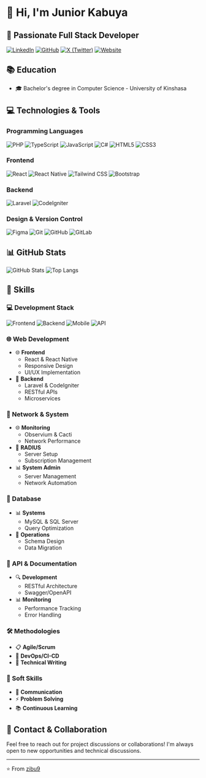 # 👋 Hi, I'm Junior Kabuya

## 🚀 Passionate Full Stack Developer

[![LinkedIn](https://img.shields.io/badge/LinkedIn-0077B5?style=for-the-badge&logo=linkedin&logoColor=white)](https://linkedin.com/in/junior-kabuya-40b2b9226)
[![GitHub](https://img.shields.io/badge/GitHub-100000?style=for-the-badge&logo=github&logoColor=white)](https://github.com/zibu9)
[![X (Twitter)](https://img.shields.io/badge/X_(Twitter)-000000?style=for-the-badge&logo=x&logoColor=white)](https://x.com/KabuyaJunior5)
[![Website](https://img.shields.io/badge/Website-Skytech243-FF6B6B?style=for-the-badge&logo=firefox&logoColor=white)](https://skytech243.com)

## 📚 Education
- 🎓 Bachelor's degree in Computer Science - University of Kinshasa

## 💻 Technologies & Tools

### Programming Languages
![PHP](https://img.shields.io/badge/PHP-777BB4?style=for-the-badge&logo=php&logoColor=white)
![TypeScript](https://img.shields.io/badge/TypeScript-007ACC?style=for-the-badge&logo=typescript&logoColor=white)
![JavaScript](https://img.shields.io/badge/JavaScript-F7DF1E?style=for-the-badge&logo=javascript&logoColor=black)
![C#](https://img.shields.io/badge/C%23-239120?style=for-the-badge&logo=c-sharp&logoColor=white)
![HTML5](https://img.shields.io/badge/HTML5-E34F26?style=for-the-badge&logo=html5&logoColor=white)
![CSS3](https://img.shields.io/badge/CSS3-1572B6?style=for-the-badge&logo=css3&logoColor=white)

### Frontend
![React](https://img.shields.io/badge/React-20232A?style=for-the-badge&logo=react&logoColor=61DAFB)
![React Native](https://img.shields.io/badge/React_Native-20232A?style=for-the-badge&logo=react&logoColor=61DAFB)
![Tailwind CSS](https://img.shields.io/badge/Tailwind_CSS-38B2AC?style=for-the-badge&logo=tailwind-css&logoColor=white)
![Bootstrap](https://img.shields.io/badge/Bootstrap-563D7C?style=for-the-badge&logo=bootstrap&logoColor=white)

### Backend
![Laravel](https://img.shields.io/badge/Laravel-FF2D20?style=for-the-badge&logo=laravel&logoColor=white)
![CodeIgniter](https://img.shields.io/badge/CodeIgniter-EF4223?style=for-the-badge&logo=codeigniter&logoColor=white)

### Design & Version Control
![Figma](https://img.shields.io/badge/Figma-F24E1E?style=for-the-badge&logo=figma&logoColor=white)
![Git](https://img.shields.io/badge/Git-F05032?style=for-the-badge&logo=git&logoColor=white)
![GitHub](https://img.shields.io/badge/GitHub-100000?style=for-the-badge&logo=github&logoColor=white)
![GitLab](https://img.shields.io/badge/GitLab-330F63?style=for-the-badge&logo=gitlab&logoColor=white)

## 📊 GitHub Stats

![GitHub Stats](https://github-readme-stats.vercel.app/api?username=zibu9&show_icons=true&theme=radical)
![Top Langs](https://github-readme-stats.vercel.app/api/top-langs/?username=zibu9&layout=compact&theme=radical)

## 🎯 Skills

### 💻 Development Stack
![Frontend](https://img.shields.io/badge/Frontend-61DAFB?style=flat-square&logo=react&logoColor=white)
![Backend](https://img.shields.io/badge/Backend-FF2D20?style=flat-square&logo=laravel&logoColor=white)
![Mobile](https://img.shields.io/badge/Mobile-61DAFB?style=flat-square&logo=react&logoColor=white)
![API](https://img.shields.io/badge/API-FF6B6B?style=flat-square&logo=swagger&logoColor=white)

### 🌐 Web Development
- 🌐 **Frontend**
  - React & React Native
  - Responsive Design
  - UI/UX Implementation
- 🔄 **Backend**
  - Laravel & CodeIgniter
  - RESTful APIs
  - Microservices

### 🔧 Network & System
- 🌐 **Monitoring**
  - Observium & Cacti
  - Network Performance
- 🔐 **RADIUS**
  - Server Setup
  - Subscription Management
- 📊 **System Admin**
  - Server Management
  - Network Automation

### 💾 Database
- 📊 **Systems**
  - MySQL & SQL Server
  - Query Optimization
- 🔄 **Operations**
  - Schema Design
  - Data Migration

### 📝 API & Documentation
- 🔍 **Development**
  - RESTful Architecture
  - Swagger/OpenAPI
- 📊 **Monitoring**
  - Performance Tracking
  - Error Handling

### 🛠️ Methodologies
- 📋 **Agile/Scrum**
- 🔄 **DevOps/CI-CD**
- 📝 **Technical Writing**

### 👥 Soft Skills
- 💬 **Communication**
- ⚡ **Problem Solving**
- 📚 **Continuous Learning**

## 🤝 Contact & Collaboration

Feel free to reach out for project discussions or collaborations! I'm always open to new opportunities and technical discussions.

---
⭐️ From [zibu9](https://github.com/zibu9)
